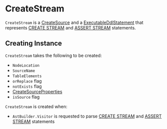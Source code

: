 # CreateStream

`CreateStream` is a [CreateSource](CreateSource.md) and a [ExecutableDdlStatement](ExecutableDdlStatement.md) that represents [CREATE STREAM](AstBuilder.md#visitCreateStream) and [ASSERT STREAM](AstBuilder.md#visitAssertStream) statements.

## Creating Instance

`CreateStream` takes the following to be created:

* <span id="location"> `NodeLocation`
* <span id="name"> `SourceName`
* <span id="elements"> `TableElements`
* <span id="orReplace"> `orReplace` flag
* <span id="notExists"> `notExists` flag
* <span id="properties"> [CreateSourceProperties](CreateSourceProperties.md)
* <span id="isSource"> `isSource` flag

`CreateStream` is created when:

* `AstBuilder.Visitor` is requested to parse [CREATE STREAM](AstBuilder.md#visitCreateStream) and [ASSERT STREAM](AstBuilder.md#visitAssertStream) statements
